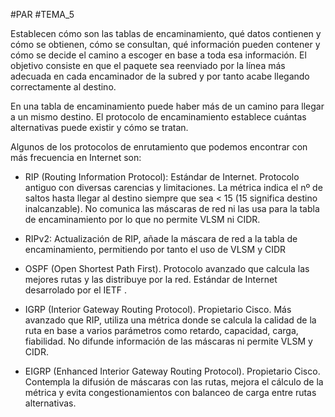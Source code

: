 #PAR #TEMA_5 

Establecen cómo son las tablas de encaminamiento, qué datos contienen y cómo se obtienen, cómo se consultan, qué información pueden contener y cómo se decide el camino a escoger en base a toda esa información. El objetivo consiste en que el paquete sea reenviado por la línea más adecuada en cada encaminador de la subred y por tanto acabe llegando correctamente al destino. 

En una tabla de encaminamiento puede haber más de un camino para llegar a un mismo destino. El protocolo de encaminamiento establece cuántas alternativas puede existir y cómo se tratan. 

Algunos de los protocolos de enrutamiento que podemos encontrar con más frecuencia en Internet son: 

* RIP (Routing Information Protocol): Estándar de Internet. Protocolo antiguo con diversas carencias y limitaciones. La métrica indica el nº de saltos hasta llegar al destino siempre que sea < 15 (15 significa destino inalcanzable). No comunica las máscaras de red ni las usa para la tabla de encaminamiento por lo que no permite VLSM ni CIDR.

* RIPv2: Actualización de RIP, añade la máscara de red a la tabla de encaminamiento, permitiendo por tanto el uso de VLSM y CIDR 

* OSPF (Open Shortest Path First). Protocolo avanzado que calcula las mejores rutas y las distribuye por la red. Estándar de Internet desarrolado por el IETF .

* IGRP (Interior Gateway Routing Protocol). Propietario Cisco. Más avanzado que RIP, utiliza una métrica donde se calcula la calidad de la ruta en base a varios parámetros como retardo, capacidad, carga, fiabilidad. No difunde información de las máscaras ni permite VLSM y CIDR.

* EIGRP (Enhanced Interior Gateway Routing Protocol). Propietario Cisco. Contempla la difusión de máscaras con las rutas, mejora el cálculo de la métrica y evita congestionamientos con balanceo de carga entre rutas alternativas. 